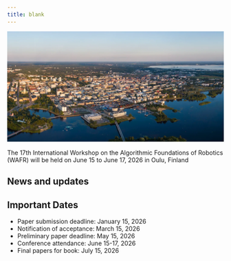 ```yaml
---
title: blank
---
```


<!-- -->
<!-- # The 17th International Workshop on the Algorithmic Foundations of Robotics -->

<p align="center">
<img src="figures/oulu.jpg" alt="drawing" width="700px"/>
</p>

The 17th International Workshop on the Algorithmic Foundations of Robotics (WAFR) will be held on June 15 to June 17, 2026 in Oulu, Finland

## News and updates

## Important Dates

- Paper submission deadline: January 15, 2026
- Notification of acceptance: March 15, 2026
- Preliminary paper deadline: May 15, 2026
- Conference attendance: June 15-17, 2026
- Final papers for book: July 15, 2026

